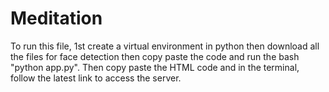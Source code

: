# Meditation
To run this file, 1st create a virtual environment in python then download all the files for face detection then copy paste the code and run the bash "python app.py".
Then copy paste the HTML code and in the terminal, follow the latest link to access the server.
